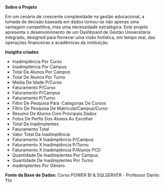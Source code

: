 **Sobre o Projeto** 

Em um cenário de crescente complexidade na gestão educacional, a tomada de decisão baseada em dados tornou-se não apenas uma vantagem competitiva, mas uma necessidade estratégica. Este projeto apresenta o desenvolvimento de um Dashboard de Gestão Universitária integrado, designed para fornecer uma visão holística, em tempo real, das operações financeiras e acadêmicas da instituição.

**Insigths criados**

- Inadimplência Por Curso
- Inadimplência Por Campus
- Total De Alunos Por Campos
- Total De Alunos Por Turno
- Média De Idade P/Curso
- Faturamento P/Curso
- Faturamento P/Campus
- Faturamento P/Turno
- Filtro De Pesquisa Para :Categorias De Cursos
- Filtro De Pesquisa De Matricula/Campus/Curso
- Resumo De Alunos Com Principais Dados
- Fotos De Perfis Dos Alunos Ao Escolher
- Total De Inadimplentes
- Faturamento Total
- Valor Total Da Inadimplência
- Faturamento X Inadimplência P/Campus
- Faturamento X Inadimplência P/Turno
- Faturamento X Inadimplência P/Alunos PCD 
- Quantidade De Inadimplentes Por Campus
- Quantidade De Inadimplentes Por Turno
- Inadimplentes Por Gênero

  
**Fonte da Base de Dados:** Curso POWER BI & SQLSERVER - Professor Danilo Yto

